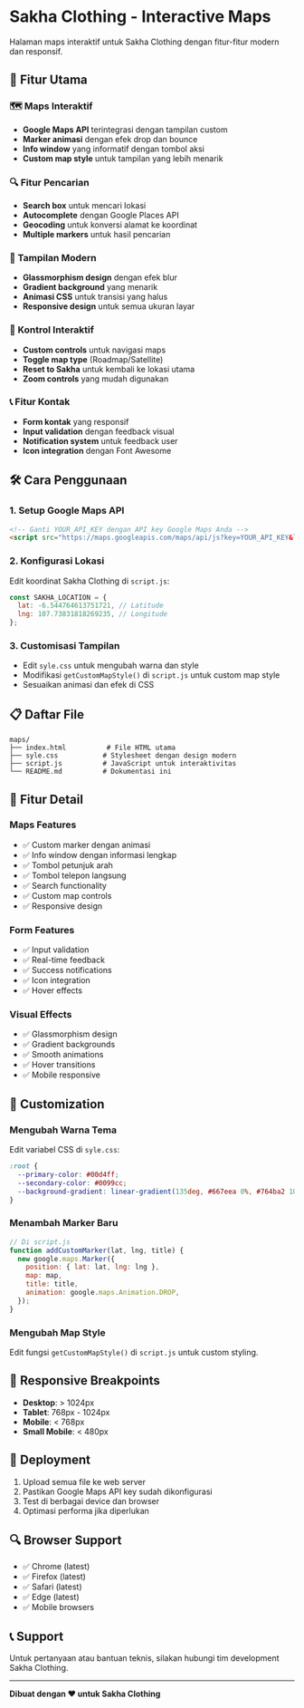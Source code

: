 # Sakha Clothing - Interactive Maps

Halaman maps interaktif untuk Sakha Clothing dengan fitur-fitur modern dan responsif.

## 🚀 Fitur Utama

### 🗺️ Maps Interaktif

- **Google Maps API** terintegrasi dengan tampilan custom
- **Marker animasi** dengan efek drop dan bounce
- **Info window** yang informatif dengan tombol aksi
- **Custom map style** untuk tampilan yang lebih menarik

### 🔍 Fitur Pencarian

- **Search box** untuk mencari lokasi
- **Autocomplete** dengan Google Places API
- **Geocoding** untuk konversi alamat ke koordinat
- **Multiple markers** untuk hasil pencarian

### 🎨 Tampilan Modern

- **Glassmorphism design** dengan efek blur
- **Gradient background** yang menarik
- **Animasi CSS** untuk transisi yang halus
- **Responsive design** untuk semua ukuran layar

### 📱 Kontrol Interaktif

- **Custom controls** untuk navigasi maps
- **Toggle map type** (Roadmap/Satellite)
- **Reset to Sakha** untuk kembali ke lokasi utama
- **Zoom controls** yang mudah digunakan

### 📞 Fitur Kontak

- **Form kontak** yang responsif
- **Input validation** dengan feedback visual
- **Notification system** untuk feedback user
- **Icon integration** dengan Font Awesome

## 🛠️ Cara Penggunaan

### 1. Setup Google Maps API

```html
<!-- Ganti YOUR_API_KEY dengan API key Google Maps Anda -->
<script src="https://maps.googleapis.com/maps/api/js?key=YOUR_API_KEY&libraries=places"></script>
```

### 2. Konfigurasi Lokasi

Edit koordinat Sakha Clothing di `script.js`:

```javascript
const SAKHA_LOCATION = {
  lat: -6.544764613751721, // Latitude
  lng: 107.73831818269235, // Longitude
};
```

### 3. Customisasi Tampilan

- Edit `syle.css` untuk mengubah warna dan style
- Modifikasi `getCustomMapStyle()` di `script.js` untuk custom map style
- Sesuaikan animasi dan efek di CSS

## 📋 Daftar File

```
maps/
├── index.html          # File HTML utama
├── syle.css           # Stylesheet dengan design modern
├── script.js          # JavaScript untuk interaktivitas
└── README.md          # Dokumentasi ini
```

## 🎯 Fitur Detail

### Maps Features

- ✅ Custom marker dengan animasi
- ✅ Info window dengan informasi lengkap
- ✅ Tombol petunjuk arah
- ✅ Tombol telepon langsung
- ✅ Search functionality
- ✅ Custom map controls
- ✅ Responsive design

### Form Features

- ✅ Input validation
- ✅ Real-time feedback
- ✅ Success notifications
- ✅ Icon integration
- ✅ Hover effects

### Visual Effects

- ✅ Glassmorphism design
- ✅ Gradient backgrounds
- ✅ Smooth animations
- ✅ Hover transitions
- ✅ Mobile responsive

## 🔧 Customization

### Mengubah Warna Tema

Edit variabel CSS di `syle.css`:

```css
:root {
  --primary-color: #00d4ff;
  --secondary-color: #0099cc;
  --background-gradient: linear-gradient(135deg, #667eea 0%, #764ba2 100%);
}
```

### Menambah Marker Baru

```javascript
// Di script.js
function addCustomMarker(lat, lng, title) {
  new google.maps.Marker({
    position: { lat: lat, lng: lng },
    map: map,
    title: title,
    animation: google.maps.Animation.DROP,
  });
}
```

### Mengubah Map Style

Edit fungsi `getCustomMapStyle()` di `script.js` untuk custom styling.

## 📱 Responsive Breakpoints

- **Desktop**: > 1024px
- **Tablet**: 768px - 1024px
- **Mobile**: < 768px
- **Small Mobile**: < 480px

## 🚀 Deployment

1. Upload semua file ke web server
2. Pastikan Google Maps API key sudah dikonfigurasi
3. Test di berbagai device dan browser
4. Optimasi performa jika diperlukan

## 🔍 Browser Support

- ✅ Chrome (latest)
- ✅ Firefox (latest)
- ✅ Safari (latest)
- ✅ Edge (latest)
- ✅ Mobile browsers

## 📞 Support

Untuk pertanyaan atau bantuan teknis, silakan hubungi tim development Sakha Clothing.

---

**Dibuat dengan ❤️ untuk Sakha Clothing**
